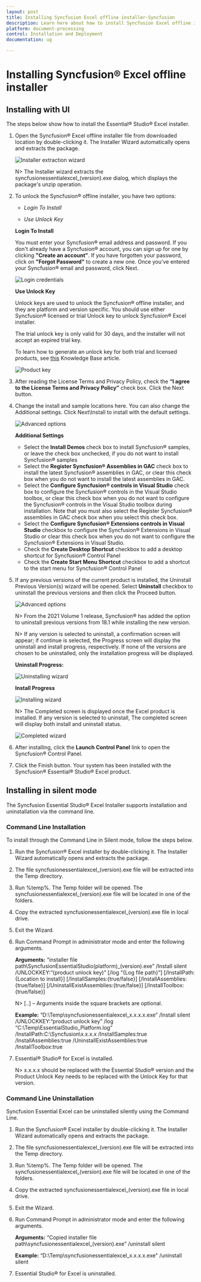 ```yaml
---
layout: post
title: Installing Syncfusion Excel offline installer-Syncfusion
description: Learn here about how to install Syncfusion Excel offline installer after downloading from our Syncfusion website.
platform: document-processing
control: Installation and Deployment
documentation: ug

---
```


# Installing Syncfusion&reg; Excel offline installer


## Installing with UI   

The steps below show how to install the Essential&reg; Studio&reg; Excel installer.

1.	Open the Syncfusion&reg; Excel offline installer file from downloaded location by double-clicking it. The Installer Wizard automatically opens and extracts the package.

    ![Installer extraction wizard](images/Step-by-Step-Installation_img1.png)

    N> The Installer wizard extracts the syncfusionessentialexcel_(version).exe dialog, which displays the package's unzip operation.

2.	To unlock the Syncfusion&reg; offline installer, you have two options:

   
    * *Login To Install*
   
    * *Use Unlock Key*
   
   
   
    **Login To Install**
   
    You must enter your Syncfusion&reg; email address and password. If you don't already have a Syncfusion&reg; account, you can sign up for one by clicking **"Create an account"**. If you have forgotten your password, click on **"Forgot Password"** to create a new one. Once you've entered your Syncfusion&reg; email and password, click Next.

    ![Login credentials](images/Step-by-Step-Installation_img2.png)   


    **Use Unlock Key**
   
    Unlock keys are used to unlock the Syncfusion&reg; offline installer, and they are platform and version specific. You should use either Syncfusion&reg; licensed or trial Unlock key to unlock Syncfusion&reg; Excel installer.
   
    The trial unlock key is only valid for 30 days, and the installer will not accept an expired trial key. 
   
    To learn how to generate an unlock key for both trial and licensed products, see [this](https://www.syncfusion.com/kb/2326) Knowledge Base article.

    ![Product key](images/Step-by-Step-Installation_img3.png)   


3.	After reading the License Terms and Privacy Policy, check the **“I agree to the License Terms and Privacy Policy”** check box. Click the Next button.


4.	Change the install and sample locations here. You can also change the Additional settings. Click Next\Install to install with the default settings.


    ![Advanced options](images/Step-by-Step-Installation_img4.png)

    **Additional Settings**
    
	* Select the **Install Demos** check box to install Syncfusion&reg; samples, or leave the check box unchecked, if you do not want to install Syncfusion&reg; samples
	* Select the **Register Syncfusion&reg; Assemblies in GAC** check box to install the latest Syncfusion&reg; assemblies in GAC, or clear this check box when you do not want to install the latest assemblies in GAC.
    * Select the **Configure Syncfusion&reg; controls in Visual Studio** check box to configure the Syncfusion&reg; controls in the Visual Studio toolbox, or clear this check box when you do not want to configure the Syncfusion&reg; controls in the Visual Studio toolbox during installation. Note that you must also select the Register Syncfusion&reg; assemblies in GAC check box when you select this check box.
    * Select the **Configure Syncfusion&reg; Extensions controls in Visual Studio** checkbox to configure the Syncfusion&reg; Extensions in Visual Studio or clear this check box when you do not want to configure the Syncfusion&reg; Extensions in Visual Studio.
    * Check the **Create Desktop Shortcut** checkbox to add a desktop shortcut for Syncfusion&reg; Control Panel
    * Check the **Create Start Menu Shortcut** checkbox to add a shortcut to the start menu for Syncfusion&reg; Control Panel




5.	If any previous versions of the current product is installed, the Uninstall Previous Version(s) wizard will be opened. Select **Uninstall** checkbox to uninstall the previous versions and then click the Proceed button.


    ![Advanced options](images/Step-by-Step-Installation_img8.png)
	
	
	N> From the 2021 Volume 1 release, Syncfusion&reg; has added the option to uninstall previous versions from 18.1 while installing the new version.
	
	
	N> If any version is selected to uninstall, a confirmation screen will appear; if continue is selected, the Progress screen will display the uninstall and install progress, respectively. If none of the versions are chosen to be uninstalled, only the installation progress will be displayed.
	
	**Uninstall Progress:**
	
	![Uninstalling wizard](images/Step-by-Step-Installation_img9.png)
	
	**Install Progress**
	
	![Installing wizard](images/Step-by-Step-Installation_img5.png)

    N> The Completed screen is displayed once the Excel product is installed. If any version is selected to uninstall, The completed screen will display both install and uninstall status.
	
	![Completed wizard](images/Step-by-Step-Installation_img10.png)
	
6.  After installing, click the **Launch Control Panel** link to open the Syncfusion&reg; Control Panel.


7.  Click the Finish button. Your system has been installed with the Syncfusion&reg; Essential&reg; Studio&reg; Excel product.

## Installing in silent mode

The Syncfusion Essential Studio&reg; Excel Installer supports installation and uninstallation via the command line.

### Command Line Installation

To install through the Command Line in Silent mode, follow the steps below.

1.	Run the Syncfusion&reg; Excel installer by double-clicking it. The Installer Wizard automatically opens and extracts the package.
2.	The file syncfusionessentialexcel_(version).exe file will be extracted into the Temp directory.
3.	Run %temp%. The Temp folder will be opened. The syncfusionessentialexcel_(version).exe file will be located in one of the folders.
4.	Copy the extracted syncfusionessentialexcel_(version).exe file in local drive.
5.	Exit the Wizard.
6.	Run Command Prompt in administrator mode and enter the following arguments.

   
    **Arguments:** “installer file path\SyncfusionEssentialStudio(platform)_(version).exe” /Install silent /UNLOCKKEY:“(product unlock key)” [/log “{Log file path}”] [/InstallPath:{Location to install}] [/InstallSamples:{true/false}] [/InstallAssemblies:{true/false}] [/UninstallExistAssemblies:{true/false}] [/InstallToolbox:{true/false}]


    N> [..] – Arguments inside the square brackets are optional.

    **Example:** “D:\Temp\syncfusionessentialexcel_x.x.x.x.exe” /Install silent /UNLOCKKEY:“product unlock key” /log “C:\Temp\EssentialStudio_Platform.log” /InstallPath:C:\Syncfusion\x.x.x.x /InstallSamples:true /InstallAssemblies:true /UninstallExistAssemblies:true /InstallToolbox:true

	
7.  Essential&reg; Studio&reg; for Excel is installed.

    N> x.x.x.x should be replaced with the Essential Studio&reg; version and the Product Unlock Key needs to be replaced with the Unlock Key for that version.
   

### Command Line Uninstallation

Syncfusion Essential Excel can be uninstalled silently using the Command Line.

1.	Run the Syncfusion&reg; Excel installer by double-clicking it. The Installer Wizard automatically opens and extracts the package.
2.	The file syncfusionessentialexcel_(version).exe file will be extracted into the Temp directory.
3.	Run %temp%. The Temp folder will be opened. The syncfusionessentialexcel_(version).exe file will be located in one of the folders.
4.	Copy the extracted syncfusionessentialexcel_(version).exe file in local drive.
5.	Exit the Wizard.
6.	Run Command Prompt in administrator mode and enter the following arguments.
   
    **Arguments:** “Copied installer file path\syncfusionessentialexcel_(version).exe” /uninstall silent 

    **Example:** “D:\Temp\syncfusionessentialexcel_x.x.x.x.exe" /uninstall silent


7.  Essential Studio&reg; for Excel is uninstalled.
   
   
